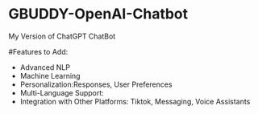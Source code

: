 # GBUDDY-OpenAI-Chatbot
My Version of ChatGPT ChatBot

#Features to Add:
- Advanced NLP
- Machine Learning
- Personalization:Responses, User Preferences
- Multi-Language Support:
- Integration with Other Platforms: Tiktok, Messaging, Voice Assistants
